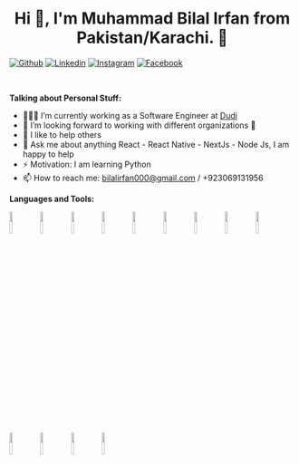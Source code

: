 <!-- Your title -->
## <h1 align="center">Hi 👋, I'm Muhammad Bilal Irfan from Pakistan/Karachi. 🚀</h1> 

<!-- Your badges
You can use the website to generate badges: https://shields.io/
-->

[![Github](https://img.shields.io/badge/-Github-000?style=flat&logo=Github&logoColor=white)](https://github.com/bilal112)
[![Linkedin](https://img.shields.io/badge/-LinkedIn-blue?style=flat&logo=Linkedin&logoColor=white)](https://www.linkedin.com/in/bilal-irfan/)
[![Instagram](https://img.shields.io/badge/-Instagram-c13584?style=flat&labelColor=c13584&logo=instagram&logoColor=white)](https://www.instagram.com/_bilal_irfan/)
[![Facebook](https://img.shields.io/badge/Facebook-1877F2?style=flat&logo=facebook&logoColor=white)](https://www.facebook.com/OfficalBilal)



&nbsp;

<!-- Talking about you -->
**Talking about Personal Stuff:**

<!-- Any image aligned to the right. Beware the width -->

- 👨🏽‍💻 I’m currently working as a Software Engineer at [Dudi](https://github.com/DudiApp)
- 👯 I’m looking forward to working with different organizations 🤝
- 🤔 I like to help others
- 💬 Ask me about anything React - React Native - NextJs - Node Js, I am happy to help
- ⚡️ Motivation: I am learning Python
- 📫 How to reach me: bilalirfan000@gmail.com / +923069131956 

**Languages and Tools:** 

<!-- Your github readme stats
You can use this api: https://github.com/anuraghazra/github-readme-stats
-->
<p>
    <!-- Your languages and tools. Could you be careful with the alignment? 
    You can use these sites to get logos: https://www.vectorlogo.zone or https://simpleicons.org/
    -->
   <img width="10%" src="https://www.vectorlogo.zone/logos/javascript/javascript-icon.svg">
   <img width="10%" src="https://www.vectorlogo.zone/logos/reactjs/reactjs-icon.svg">
   <img width="10%" src="https://www.vectorlogo.zone/logos/nextjs/nextjs-icon.svg">
   <img width="10%" src="https://www.vectorlogo.zone/logos/typescriptlang/typescriptlang-icon.svg">
   <img width="10%" src="https://www.vectorlogo.zone/logos/w3_html5/w3_html5-ar21.svg">
   <img width="10%" src="https://www.vectorlogo.zone/logos/netlifyapp_watercss/netlifyapp_watercss-ar21.svg">
   <img width="10%" src="https://gw.alipayobjects.com/zos/rmsportal/KDpgvguMpGfqaHPjicRK.svg">
   <img width="10%" src="https://www.vectorlogo.zone/logos/python/python-icon.svg">
   <img width="10%" src="https://www.vectorlogo.zone/logos/sqlite/sqlite-ar21.svg">
   <img width="10%" src="https://www.vectorlogo.zone/logos/firebase/firebase-ar21.svg">
   <img width="10%" src="https://www.vectorlogo.zone/logos/git-scm/git-scm-ar21.svg">
   <img width="10%" src="https://www.vectorlogo.zone/logos/socketio/socketio-ar21.svg">
   <img width="10%" src="https://www.vectorlogo.zone/logos/sass-lang/sass-lang-icon.svg">
  </p>

<br/>


